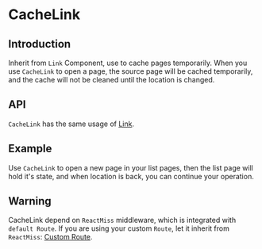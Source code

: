 # CacheLink
## Introduction
Inherit from `Link` Component, use to cache pages temporarily.
When you use `CacheLink` to open a page, the source page will be cached temporarily, and the cache will not be cleaned until the location is changed.  

## API
`CacheLink` has the same usage of [Link](Link.md). 

## Example
Use `CacheLink` to open a new page in your list pages, then the list page will hold it's state, and when location is back, you can continue your operation.


## Warning
CacheLink depend on `ReactMiss` middleware, which is integrated with `default Route`. If you are using your custom `Route`, let it inherit from `ReactMiss`: [Custom Route](./CustomRoute.md).    
